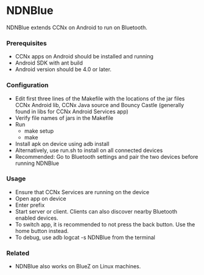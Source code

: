 NDNBlue
=======

NDNBlue extends CCNx on Android to run on Bluetooth.

### Prerequisites ###
* CCNx apps on Android should be installed and running
* Android SDK with ant build
* Android version should be 4.0 or later.

### Configuration ###
* Edit first three lines of the Makefile with the locations of the jar files CCNx Android lib, CCNx Java source and Bouncy Castle (generally found in libs for CCNx Android Services app)
* Verify file names of jars in the Makefile
* Run
	+ make setup
	+ make
* Install apk on device using adb install
* Alternatively, use run.sh to install on all connected devices
* Recommended: Go to Bluetooth settings and pair the two devices before running NDNBlue

### Usage ###
* Ensure that CCNx Services are running on the device
* Open app on device
* Enter prefix
* Start server or client. Clients can also discover nearby Bluetooth enabled devices.
* To switch app, it is recommended to not press the back button. Use the home button instead.
* To debug, use adb logcat -s NDNBlue from the terminal

### Related ###
* NDNBlue also works on BlueZ on Linux machines.